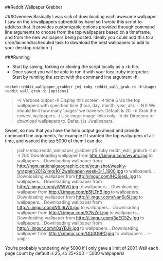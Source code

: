 ##Reddit Wallpaper Grabber

###Overview
Basically I was sick of downloading each awesome wallpaper I saw on the /r/wallpapers subreddit  by hand so I wrote this script to address that. It provides customizable options provided through command line arguments to choose from the top wallpapers based on a timeframe, and from the new wallpapers being posted. Ideally you could add this to a cron/launchd/scheduled task to download the best wallpapers to add to your desktop rotation :)

###Running
* Start by saving, forking or cloning the script locally as a .rb file.
* Once saved you will be able to run it with your local ruby interpreter. Start by running the script with the command line argument -h:

`rocket:reddit_wallpaper_grabber jm$ ruby reddit_wall_grab.rb -h`
`Usage: reddit_wall_grab.rb [options]`
>	-v                               Verbose output
>	-h                               Display this screen.
>	-t time                          Grab the top wallpapers with specified time (hour, day, month, year, all).
>	-l N                             If We should limit how many 'pages' we traverse. Default is 20.
>	-n                               Grab the newest wallpapers.
>	-i                               Use imgur image links only.
>	-d dir                           Directory to download wallpapers to. Default is ./wallpapers. 

Sweet, so now that you have the help output go ahead and provide command line arguments, for example if I wanted the top wallpapers of all time, and wanted the top 5000 of them I can do:
>joshs-mbp:reddit_wallpaper_grabber jr$ ruby reddit_wall_grab.rb -t all -l 200
>Downloading wallpaper from http://i.imgur.com/wvunc.jpg to wallpapers...
>Downloading wallpaper from http://ngm.nationalgeographic.com/your-shot/weekly-wrapper/2012/img/1012wallpaper-week-3-1_1600.jpg to wallpapers...
>Downloading wallpaper from http://imgur.com/HQSjesL.jpg to wallpapers...
>Downloading wallpaper from http://i.imgur.com/yWWV0.jpg to wallpapers...
>Downloading wallpaper from http://i.imgur.com/p5fLTnB.jpg to wallpapers...
>Downloading wallpaper from http://i.imgur.com/Nan6u5i.jpg to wallpapers...
>Downloading wallpaper from http://i.imgur.com/NfLI9W0.jpg to wallpapers...
>Downloading wallpaper from http://i.imgur.com/X7lsZet.jpg to wallpapers...
>Downloading wallpaper from http://i.imgur.com/3eEC52y.jpg to wallpapers...
>Downloading wallpaper from http://i.imgur.com/tOaYBJk.jpg to wallpapers...
>Downloading wallpaper from http://i.imgur.com/QQ3O6PO.jpg to wallpapers...
>--snip--

You're probably wondering why 5000 if I only gave a limit of 200? Well each page count by default is 25, so 25*200 = 5000 wallpapers!
